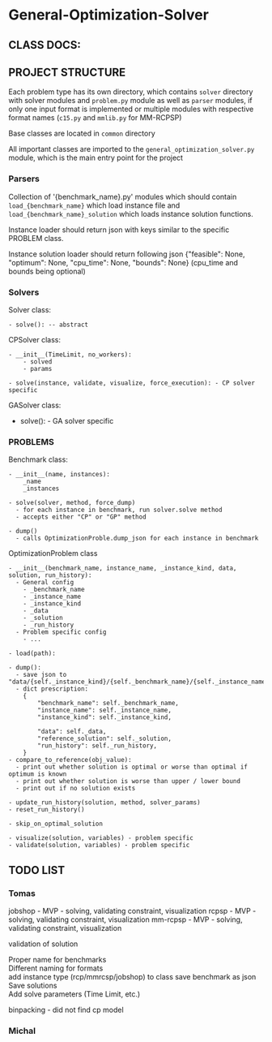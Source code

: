 # General-Optimization-Solver


## CLASS DOCS:

## PROJECT STRUCTURE
Each problem type has its own directory, which contains `solver` directory with solver modules and `problem.py` module as well as `parser` modules, if only one input format is implemented or multiple modules with respective format names (`c15.py` and `mmlib.py` for MM-RCPSP)

Base classes are located in `common` directory

All important classes are imported to the `general_optimization_solver.py` module, which is the main entry point for the project

### Parsers

Collection of '{benchmark_name}.py' modules which should contain `load_{benchmark_name}` which load instance file and `load_{benchmark_name}_solution` which loads instance solution functions.  

Instance loader should return json with keys similar to the specific PROBLEM class.  

Instance solution loader should return following json {"feasible": None, "optimum": None, "cpu_time": None, "bounds": None} (cpu_time and bounds being optional)
    
### Solvers

Solver class:
    
    - solve(): -- abstract

CPSolver class:  

    - __init__(TimeLimit, no_workers):  
        - solved  
        - params  

    - solve(instance, validate, visualize, force_execution): - CP solver specific
  
GASolver class:

  - solve(): - GA solver specific

### PROBLEMS
Benchmark class:  

    - __init__(name, instances):  
        _name  
        _instances  

    - solve(solver, method, force_dump)
      - for each instance in benchmark, run solver.solve method 
      - accepts either "CP" or "GP" method

    - dump()
      - calls OptimizationProble.dump_json for each instance in benchmark


OptimizationProblem class

    - __init__(benchmark_name, instance_name, _instance_kind, data, solution, run_history):  
      - General config  
        - _benchmark_name  
        - _instance_name  
        - _instance_kind  
        - _data  
        - _solution  
        - _run_history  
      - Problem specific config  
        - ...

    - load(path):
    
    - dump():
      - save json to "data/{self._instance_kind}/{self._benchmark_name}/{self._instance_name}.json"
      - dict prescription:
        {
            "benchmark_name": self._benchmark_name,
            "instance_name": self._instance_name,
            "instance_kind": self._instance_kind,

            "data": self._data,
            "reference_solution": self._solution,
            "run_history": self._run_history,
        }
    - compare_to_reference(obj_value):
      - print out whether solution is optimal or worse than optimal if optimum is known
      - print out whether solution is worse than upper / lower bound
      - print out if no solution exists

    - update_run_history(solution, method, solver_params)
    - reset_run_history()

    - skip_on_optimal_solution

    - visualize(solution, variables) - problem specific
    - validate(solution, variables) - problem specific

## TODO LIST
### Tomas
jobshop - MVP - solving, validating constraint, visualization
rcpsp - MVP - solving, validating constraint, visualization
mm-rcpsp - MVP - solving, validating constraint, visualization

validation of solution

Proper name for benchmarks  
Different naming for formats  
add instance type (rcp/mmrcsp/jobshop) to class
save benchmark as json  
Save solutions  
Add solve parameters (Time Limit, etc.)

binpacking - did not find cp model

### Michal

